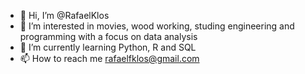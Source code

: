 - 👋 Hi, I’m @RafaelKlos
- 👀 I’m interested in movies, wood working, studing engineering and programming with a focus on data analysis
- 🌱 I’m currently learning Python, R and SQL
- 📫 How to reach me rafaelfklos@gmail.com

<!---
RafaelKlos/RafaelKlos is a ✨ special ✨ repository because its `README.md` (this file) appears on your GitHub profile.
You can click the Preview link to take a look at your changes.
--->
